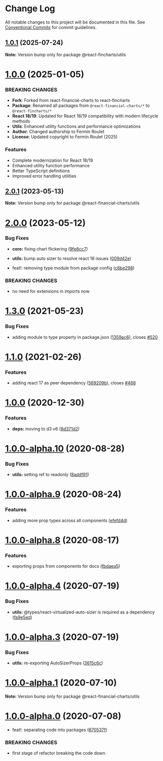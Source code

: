 # Change Log

All notable changes to this project will be documented in this file.
See [Conventional Commits](https://conventionalcommits.org) for commit guidelines.

## [1.0.1](https://github.com/fernesrou/react-fincharts/compare/v2.0.1...v1.0.1) (2025-07-24)

**Note:** Version bump only for package @react-fincharts/utils






# [1.0.0](https://github.com/ferminroulet/react-fincharts) (2025-01-05)

### BREAKING CHANGES

- **Fork**: Forked from react-financial-charts to react-fincharts
- **Package**: Renamed all packages from `@react-financial-charts/*` to `@react-fincharts/*`
- **React 18/19**: Updated for React 18/19 compatibility with modern lifecycle methods
- **Utils**: Enhanced utility functions and performance optimizations
- **Author**: Changed authorship to Fermín Roulet
- **License**: Updated copyright to Fermín Roulet (2025)

### Features

- Complete modernization for React 18/19
- Enhanced utility function performance
- Better TypeScript definitions
- Improved error handling utilities

## [2.0.1](https://github.com/reactivemarkets/react-financial-charts/compare/v2.0.0...v2.0.1) (2023-05-13)

**Note:** Version bump only for package @react-financial-charts/utils

# [2.0.0](https://github.com/reactivemarkets/react-financial-charts/compare/v1.3.2...v2.0.0) (2023-05-12)

### Bug Fixes

- **core:** fixing chart flickering ([9fe8cc7](https://github.com/reactivemarkets/react-financial-charts/commit/9fe8cc7ec212949db46f14664e6ebe1272aa752d))
- **utils:** bump auto sizer to resolve react 18 issues ([009d42e](https://github.com/reactivemarkets/react-financial-charts/commit/009d42e67930ae80ef09b69fbdd5ae5e49b30035))

- feat!: removing type module from package config ([c6be298](https://github.com/reactivemarkets/react-financial-charts/commit/c6be298ef6e556a30644fdcad4faaf3b77a25599))

### BREAKING CHANGES

- no need for extensions in imports now

# [1.3.0](https://github.com/reactivemarkets/react-financial-charts/compare/v1.2.2...v1.3.0) (2021-05-23)

### Bug Fixes

- adding module to type property in package.json ([1359ac6](https://github.com/reactivemarkets/react-financial-charts/commit/1359ac6e93d9638792c7bb478bba5fe1e5484a82)), closes [#520](https://github.com/reactivemarkets/react-financial-charts/issues/520)

# [1.1.0](https://github.com/reactivemarkets/react-financial-charts/compare/v1.0.1...v1.1.0) (2021-02-26)

### Features

- adding react 17 as peer dependency ([569209b](https://github.com/reactivemarkets/react-financial-charts/commit/569209b6eb00f3c93eae1b5a9e4f014c055c93c7)), closes [#468](https://github.com/reactivemarkets/react-financial-charts/issues/468)

# [1.0.0](https://github.com/reactivemarkets/react-financial-charts/compare/v1.0.0-alpha.16...v1.0.0) (2020-12-30)

### Features

- **deps:** moving to d3 v6 ([8d371d2](https://github.com/reactivemarkets/react-financial-charts/commit/8d371d240bc7ac3db3e2f0037b3c0807e05b4749))

# [1.0.0-alpha.10](https://github.com/reactivemarkets/react-financial-charts/compare/v1.0.0-alpha.9...v1.0.0-alpha.10) (2020-08-28)

### Bug Fixes

- **utils:** setting ref to readonly ([8addf91](https://github.com/reactivemarkets/react-financial-charts/commit/8addf917a7e2cb193c50521697e8e06dc3850c16))

# [1.0.0-alpha.9](https://github.com/reactivemarkets/react-financial-charts/compare/v1.0.0-alpha.8...v1.0.0-alpha.9) (2020-08-24)

### Features

- adding more prop types across all components ([efefd4d](https://github.com/reactivemarkets/react-financial-charts/commit/efefd4dc3000ffe5ad5e63380ab324ab1e232a67))

# [1.0.0-alpha.8](https://github.com/reactivemarkets/react-financial-charts/compare/v1.0.0-alpha.7...v1.0.0-alpha.8) (2020-08-17)

### Features

- exporting props from components for docs ([fbdaea5](https://github.com/reactivemarkets/react-financial-charts/commit/fbdaea506730b091f4f8f6da52fc030b44d1a6e1))

# [1.0.0-alpha.4](https://github.com/reactivemarkets/react-financial-charts/compare/v1.0.0-alpha.3...v1.0.0-alpha.4) (2020-07-19)

### Bug Fixes

- **utils:** @types/react-virtualized-auto-sizer is required as a dependency ([fa9e5ed](https://github.com/reactivemarkets/react-financial-charts/commit/fa9e5ed801fa464d6efe283aaf4026272e71b352))

# [1.0.0-alpha.3](https://github.com/reactivemarkets/react-financial-charts/compare/v1.0.0-alpha.2...v1.0.0-alpha.3) (2020-07-19)

### Bug Fixes

- **utils:** re-exporting AutoSizerProps ([3615c6c](https://github.com/reactivemarkets/react-financial-charts/commit/3615c6c26892c1692a8b517e321287a6d2b246a5))

# [1.0.0-alpha.1](https://github.com/reactivemarkets/react-financial-charts/compare/v1.0.0-alpha.0...v1.0.0-alpha.1) (2020-07-10)

**Note:** Version bump only for package @react-financial-charts/utils

# [1.0.0-alpha.0](https://github.com/reactivemarkets/react-financial-charts/compare/v0.5.1...v1.0.0-alpha.0) (2020-07-08)

- feat!: separating code into packages ([670537f](https://github.com/reactivemarkets/react-financial-charts/commit/670537fa280dddfbe921639a8e22a7c11d14e5f3))

### BREAKING CHANGES

- first stage of refactor breaking the code down.
